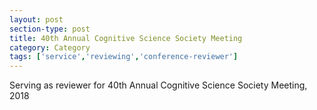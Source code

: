 ```yaml
---
layout: post
section-type: post
title: 40th Annual Cognitive Science Society Meeting
category: Category
tags: ['service','reviewing','conference-reviewer']
---
```

Serving as reviewer for 40th Annual Cognitive Science Society Meeting, 2018

